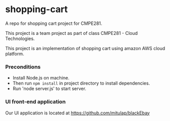 # shopping-cart
A repo for shopping cart project for CMPE281.

This project is a team project as part of class CMPE281 - Cloud Technologies.

This project is an implementation of shopping cart using amazon AWS cloud platform.

### Preconditions

 * Install Node.js on machine.
 * Then run `npm install` in project directory to install dependencies.
 * Run 'node server.js' to start server.

### UI front-end application

Our UI application is located at https://github.com/mitulap/blackEbay
